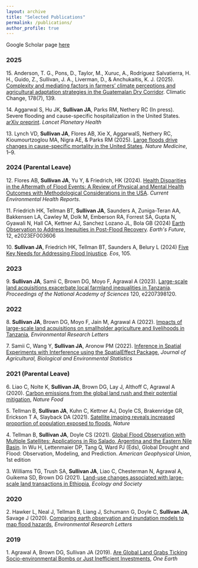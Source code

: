 ```yaml
---
layout: archive
title: "Selected Publications"
permalink: /publications/
author_profile: true
---
```


Google Scholar page <a href='https://scholar.google.ch/citations?user=ZOKS7kkAAAAJ&hl=en&oi=ao' target="_blank">here</a>

### 2025
15\. Anderson, T. G., Pons, D., Taylor, M., Xuruc, A., Rodríguez Salvatierra, H. H., Guido, Z., Sullivan, J. A., Liverman, D., & Anchukaitis, K. J. (2025). [Complexity and mediating factors in farmers’ climate perceptions and agricultural adaptation strategies in the Guatemalan Dry Corridor](https://doi.org/10.1007/s10584-025-03978-5). Climatic Change, 178(7), 139. 

14\. Aggarwal S, Hu JK, **Sullivan JA**, Parks RM, Nethery RC (In press). Severe flooding and cause-specific hospitalization in the United States. [arXiv preprint](https://arxiv.org/abs/2309.13142). *Lancet Planetary Health*

13\. Lynch VD, **Sullivan JA**, Flores AB, Xie X, AggarwalS, Nethery RC, Kioumourtzoglou MA, Nigra AE, & Parks RM (2025). [Large floods drive changes in cause-specific mortality in the United States](https://doi.org/10.1038/s41591-024-03358-z). *Nature Medicine*, 1–9.


### 2024 (Parental Leave)
12\. Flores AB, **Sullivan JA**, Yu Y, & Friedrich, HK (2024). [Health Disparities in the Aftermath of Flood Events: A Review of Physical and Mental Health Outcomes with Methodological Considerations in the USA](https://doi.org/10.1007/s40572-024-00446-7). *Current Environmental Health Reports*.

11\. Friedrich HK, Tellman BT, **Sullivan JA**, Saunders A, Zuniga-Teran AA, Bakkensen LA, Cawley M, Dolk M, Emberson RA, Forrest SA, Gupta N, Gyawali N, Hall CA, Kettner AJ, Sanchez Lozano  JL, Bola GB (2024) [Earth Observation to Address Inequities in Post-Flood Recovery](https://agupubs.onlinelibrary.wiley.com/doi/10.1029/2023EF003606). *Earth's Future*, 12, e2023EF003606

10\. **Sullivan JA**, Friedrich HK, Tellman BT, Saunders A, Belury L (2024) [Five Key Needs for Addressing Flood Injustice](https://eos.org/science-updates/five-key-needs-for-addressing-flood-injustice). *Eos*, 105.


### 2023
9\. **Sullivan JA**, Samii C, Brown DG, Moyo F, Agrawal A (2023). [Large-scale land acquisitions exacerbate local farmland inequalities in Tanzania](https://doi.org/10.1073/pnas.2207398120). *Proceedings of the National Academy of Sciences* 120, e2207398120.


### 2022
8\. **Sullivan JA**, Brown DG, Moyo F, Jain M, Agrawal A (2022). [Impacts of large-scale land acquisitions on smallholder agriculture and livelihoods in Tanzania](https://doi.org/10.1088/1748-9326/ac8067), *Environmental Research Letters*

7\. Samii C, Wang Y, **Sullivan JA**, Aronow PM (2022). [Inference in Spatial Experiments with Interference using the SpatialEffect Package](https://arxiv.org/abs/2106.15081), *Journal of Agricultural, Biological and Environmental Statistics*


### 2021 (Parental Leave)
6\. Liao C, Nolte K, **Sullivan JA**, Brown DG, Lay J, Althoff C, Agrawal A (2020). [Carbon emissions from the global land rush and their potential mitigation](https://doi.org/10.1038/s43016-020-00215-3), *Nature Food*

5\. Tellman B, **Sullivan JA**, Kuhn C, Kettner AJ, Doyle CS, Brakenridge GR, Erickson T A, Slayback DA (2021). [Satellite imaging reveals increased proportion of population exposed to floods](https://doi.org/https://doi.org/10.1038/s41586-021-03695-w), *Nature*

4\. Tellman B, **Sullivan JA**, Doyle CS (2021). [Global Flood Observation with Multiple Satellites: Applications in Rio Salado, Argentina and the Eastern Nile Basin](https://agupubs.onlinelibrary.wiley.com/doi/abs/10.1002/9781119427339.ch5). In Wu H, Lettenmaier DP, Tang Q, Ward PJ (Eds), Global Drought and Flood: Observation, Modeling, and Prediction. *American Geophysical Union*, 1st edition

3\. Williams TG, Trush SA, **Sullivan JA**, Liao C, Chesterman N, Agrawal A, Guikema SD, Brown DG (2021). [Land-use changes associated with large-scale land transactions in Ethiopia](https://doi.org/10.5751/ES-12825-260434), *Ecology and Society*


### 2020
2\. Hawker L, Neal J, Tellman B, Liang J, Schumann G, Doyle C, **Sullivan JA**, Savage J (2020). [Comparing earth observation and inundation models to map flood hazards](https://doi.org/10.1088/1748-9326/abc216), *Environmental Research Letters*


### 2019
1\. Agrawal A, Brown DG, Sullivan JA (2019). [Are Global Land Grabs Ticking Socio-environmental Bombs or Just Inefficient Investments](https://doi.org/10.1016/j.oneear.2019.10.004), *One Earth*
